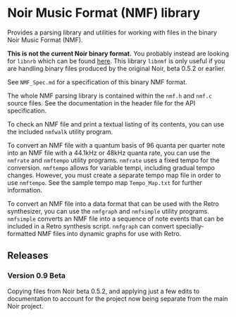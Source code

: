 # Noir Music Format (NMF) library

Provides a parsing library and utilities for working with files in the binary Noir Music Format (NMF).

__This is not the current Noir binary format.__  You probably instead are looking for `libnrb` which can be found [here](https://www.purl.org/canidtech/r/libnrb).  This library `libnmf` is only useful if you are handling binary files produced by the original Noir, beta 0.5.2 or earlier.

See `NMF_Spec.md` for a specification of this binary NMF format.

The whole NMF parsing library is contained within the `nmf.h` and `nmf.c` source files.  See the documentation in the header file for the API specification.

To check an NMF file and print a textual listing of its contents, you can use the included `nmfwalk` utility program.

To convert an NMF file with a quantum basis of 96 quanta per quarter note into an NMF file with a 44.1kHz or 48kHz quanta rate, you can use the `nmfrate` and `nmftempo` utility programs.  `nmfrate` uses a fixed tempo for the conversion.  `nmftempo` allows for variable tempi, including gradual tempo changes.  However, you must create a separate tempo map file in order to use `nmftempo`.  See the sample tempo map `Tempo_Map.txt` for further information.

To convert an NMF file into a data format that can be used with the Retro synthesizer, you can use the `nmfgraph` and `nmfsimple` utility programs.  `nmfsimple` converts an NMF file into a sequence of note events that can be included in a Retro synthesis script.  `nmfgraph` can convert specially-formatted NMF files into dynamic graphs for use with Retro.

## Releases

### Version 0.9 Beta

Copying files from Noir beta 0.5.2, and applying just a few edits to documentation to account for the project now being separate from the main Noir project.
